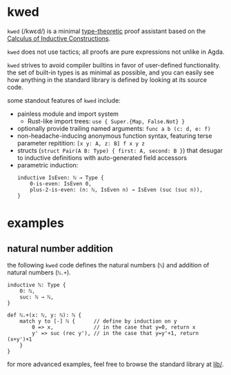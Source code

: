 # kwed

`kwed` (/kwɛd/) is a minimal [type-theoretic](https://en.wikipedia.org/wiki/Type_theory) proof assistant based on the [Calculus of Inductive Constructions](https://ncatlab.org/nlab/show/calculus+of+constructions).

`kwed` does not use tactics; all proofs are pure expressions not unlike in Agda.

`kwed` strives to avoid compiler builtins in favor of user-defined functionality. the set of built-in types is as minimal as possible, and you can easily see how anything in the standard library is defined by looking at its source code.

some standout features of `kwed` include:
- painless module and import system
    - Rust-like import trees: `use { Super.{Map, False.Not} }`
- optionally provide trailing named arguments: `func a b (c: d, e: f)`
- non-headache-inducing anonymous function syntax, featuring terse parameter repitition: `[x y: A, z: B] f x y z`
- structs (`struct Pair(A B: Type) { first: A, second: B }`) that desugar to inductive definitions with auto-generated field accessors
- parametric induction:
  ```
  inductive IsEven: ℕ → Type { 
      0-is-even: IsEven 0, 
      plus-2-is-even: (n: ℕ, IsEven n) → IsEven (suc (suc n)),
  }
  ```

# examples

## natural number addition

the following `kwed` code defines the natural numbers (`ℕ`) and addition of natural numbers (`ℕ.+`).

```
inductive ℕ: Type {
    0: ℕ,
    suc: ℕ → ℕ,
}

def ℕ.+(x: ℕ, y: ℕ): ℕ {
    match y to [-] ℕ {      // define by induction on y
        0 => x,             // in the case that y=0, return x
        y' => suc (rec y'), // in the case that y=y'+1, return (x+y')+1
    }
}
```

for more advanced examples, feel free to browse the standard library at [lib/](https://github.com/jacobhenn/kwed/blob/main/lib/).
